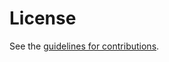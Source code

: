 # License

See the
[guidelines for contributions](https://github.com/danwing/public-key-hash/blob/main/CONTRIBUTING.md).
